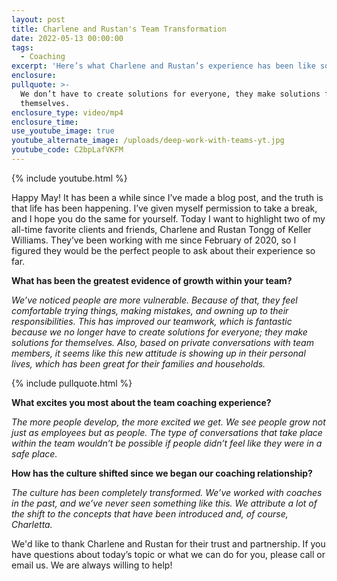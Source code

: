 ```yaml
---
layout: post
title: Charlene and Rustan's Team Transformation
date: 2022-05-13 00:00:00
tags:
  - Coaching
excerpt: 'Here’s what Charlene and Rustan’s experience has been like so far. '
enclosure:
pullquote: >-
  We don’t have to create solutions for everyone, they make solutions for
  themselves.
enclosure_type: video/mp4
enclosure_time:
use_youtube_image: true
youtube_alternate_image: /uploads/deep-work-with-teams-yt.jpg
youtube_code: C2bpLafVKFM
---
```

{% include youtube.html %}

Happy May\! It has been a while since I’ve made a blog post, and the truth is that life has been happening. I’ve given myself permission to take a break, and I hope you do the same for yourself. Today I want to highlight two of my all-time favorite clients and friends, Charlene and Rustan Tongg of Keller Williams. They’ve been working with me since February of 2020, so I figured they would be the perfect people to ask about their experience so far.

**What has been the greatest evidence of growth within your team?&nbsp;**

*We’ve noticed people are more vulnerable. Because of that, they feel comfortable trying things, making mistakes, and owning up to their responsibilities. This has improved our teamwork, which is fantastic because we no longer have to create solutions for everyone; they make solutions for themselves. Also, based on private conversations with team members, it seems like this new attitude is showing up in their personal lives, which has been great for their families and households.&nbsp;*

{% include pullquote.html %}

**What excites you most about the team coaching experience?**

*The more people develop, the more excited we get. We see people grow not just as employees but as people. The type of conversations that take place within the team wouldn’t be possible if people didn’t feel like they were in a safe place.&nbsp;*

**How has the culture shifted since we began our coaching relationship?&nbsp;**

*The culture has been completely transformed. We’ve worked with coaches in the past, and we’ve never seen something like this. We attribute a lot of the shift to the concepts that have been introduced and, of course, Charletta.&nbsp;*

We'd like to thank Charlene and Rustan for their trust and partnership. If you have questions about today’s topic or what we can do for you, please call or email us. We are always willing to help\!&nbsp;
